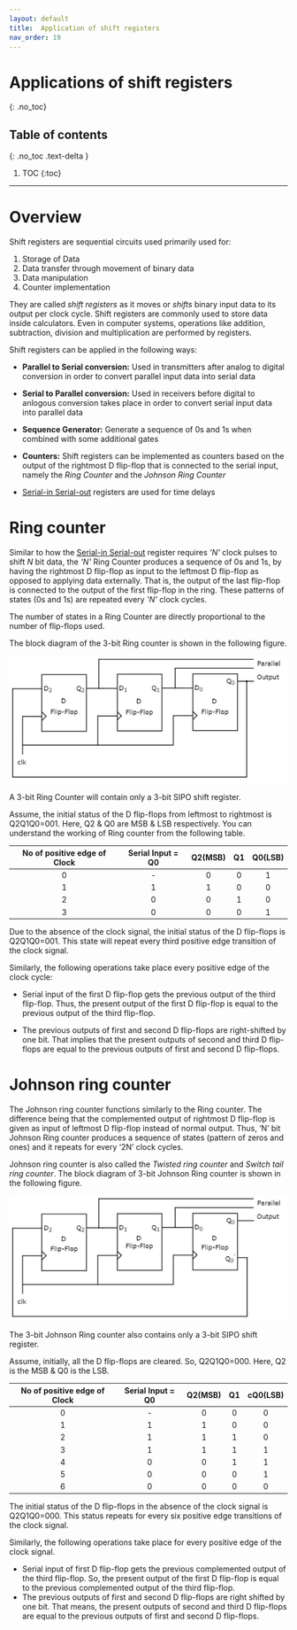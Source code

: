 ```yaml
---
layout: default
title:  Application of shift registers
nav_order: 19
---
```


# Applications of shift registers
{: .no_toc}

## Table of contents
{: .no_toc .text-delta }

1. TOC
{:toc}

---
# Overview
Shift registers are sequential circuits used primarily used for:
1. Storage of Data
2. Data transfer through movement of binary data
3. Data manipulation
4. Counter implementation

They are called *shift registers* as it moves or *shifts* binary input data to its output per clock cycle. Shift registers are commonly used to store data inside calculators. Even in computer systems, operations like addition, subtraction, division and multiplication are performed by registers.

Shift registers can be applied in the following ways:
- **Parallel to Serial conversion:** Used in transmitters after analog to digital conversion in order to convert parallel input data into serial data

- **Serial to Parallel conversion:** Used in receivers before digital to anlogous conversion takes place in order to convert serial input data into parallel data

- **Sequence Generator:** Generate a sequence of 0s and 1s when combined with some additional gates

- **Counters:** Shift registers can be implemented as counters based on the output of the rightmost D flip-flop that is connected to the serial input, namely the *Ring Counter* and the *Johnson Ring Counter*

- [Serial-in Serial-out](https://learn.circuitverse.org/docs/registers/ss.html) registers are used for time delays


# Ring counter
Similar to how the [Serial-in Serial-out](https://learn.circuitverse.org/docs/registers/sp.html) register requires *'N'* clock pulses to shift *N* bit data, the *'N'* Ring Counter produces a sequence of 0s and 1s, by having the rightmost D flip-flop as input to the leftmost D flip-flop as opposed to applying data externally. That is, the output of the last flip-flop is connected to the output of the first flip-flop in the ring. These patterns of states (0s and 1s) are repeated every *'N'* clock cycles.

The number of states in a Ring Counter are directly proportional to the number of flip-flops used.

The block diagram of the 3-bit Ring counter is shown in the following figure.

<div style="text-align:center"><img src="../assets/images/ring_counter.jpg" /></div>

A 3-bit Ring Counter will contain only a 3-bit SIPO shift register.

Assume, the initial status of the D flip-flops from leftmost to rightmost is Q2Q1Q0=001. Here, Q2 & Q0 are MSB & LSB respectively. You can understand the working of Ring counter from the following table.

|No of positive edge of Clock|  Serial Input = Q0 | Q2(MSB) |   Q1   |Q0(LSB)|
|:--------------------------:|:------------------:|:-------:|:------:|:-----:|
|0  |-  |0  |0  |1  |
|1  |1  |1  |0  |0  |
|2  |0  |0  |1  |0  |
|3  |0  |0  |0  |1  |


Due to the absence of the clock signal, the initial status of the D flip-flops is Q2Q1Q0=001. This state will repeat every third positive edge transition of the clock signal.

Similarly, the following operations take place every positive edge of the clock cycle:
- Serial input of the first D flip-flop gets the previous output of the third flip-flop. Thus, the present output of the first D flip-flop is equal to the previous output of the third flip-flop.

- The previous outputs of first and second D flip-flops are right-shifted by one bit. That implies that the present outputs of second and third D flip-flops are equal to the previous outputs of first and second D flip-flops.

# Johnson ring counter
The Johnson ring counter functions similarly to the Ring counter. The difference being that the complemented output of rightmost D flip-flop is given as input of leftmost D flip-flop instead of normal output. Thus, ‘N’ bit Johnson Ring counter produces a sequence of states (pattern of zeros and ones) and it repeats for every ‘2N’ clock cycles.

Johnson ring counter is also called the *Twisted ring counter* and *Switch tail ring counter*. The block diagram of 3-bit Johnson Ring counter is shown in the following figure.

<div style="text-align:center"><img src="../assets/images/twisted_ring_counter.jpg" /></div>

The 3-bit Johnson Ring counter also contains only a 3-bit SIPO shift register.

Assume, initially, all the D flip-flops are cleared. So, Q2Q1Q0=000. Here, Q2 is the MSB & Q0 is the LSB.

|No of positive edge of Clock|  Serial Input = Q0 | Q2(MSB) |   Q1   |cQ0(LSB)|
|:--------------------------:|:------------------:|:-------:|:------:|:------:|
|0  |-  |0  |0  |0  |
|1  |1  |1  |0  |0  |
|2  |1  |1  |1  |0  |
|3  |1  |1  |1  |1  |
|4  |0  |0  |1  |1  |
|5  |0  |0  |0  |1  |
|6  |0  |0  |0  |0  |


The initial status of the D flip-flops in the absence of the clock signal is Q2Q1Q0=000. This status repeats for every six positive edge transitions of the clock signal.

Similarly, the following operations take place for every positive edge of the clock signal.
- Serial input of first D flip-flop gets the previous complemented output of the third flip-flop. So, the present output of the first D flip-flop is equal to the previous complemented output of the third flip-flop.
- The previous outputs of first and second D flip-flops are right shifted by one bit. That means, the present outputs of second and third D flip-flops are equal to the previous outputs of first and second D flip-flops.